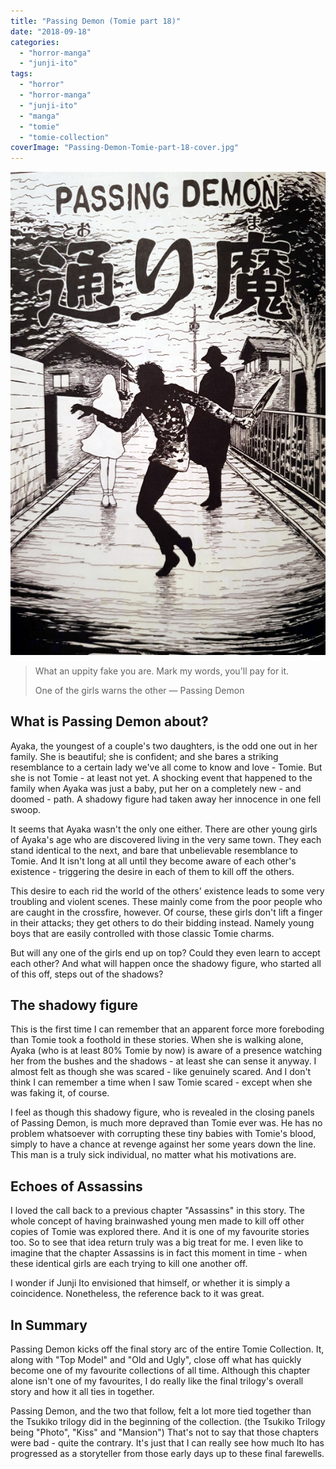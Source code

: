 ```yaml
---
title: "Passing Demon (Tomie part 18)"
date: "2018-09-18"
categories: 
  - "horror-manga"
  - "junji-ito"
tags: 
  - "horror"
  - "horror-manga"
  - "junji-ito"
  - "manga"
  - "tomie"
  - "tomie-collection"
coverImage: "Passing-Demon-Tomie-part-18-cover.jpg"
---
```


[![](images/Passing-Demon-Tomie-part-18-cover.jpg)](https://davidpeach.co.uk/wp-content/uploads/2023/05/Passing-Demon-Tomie-part-18-cover.jpg)

> What an uppity fake you are. Mark my words, you'll pay for it.
> 
> One of the girls warns the other — Passing Demon

## What is Passing Demon about?

Ayaka, the youngest of a couple's two daughters, is the odd one out in her family. She is beautiful; she is confident; and she bares a striking resemblance to a certain lady we've all come to know and love - Tomie. But she is not Tomie - at least not yet. A shocking event that happened to the family when Ayaka was just a baby, put her on a completely new - and doomed - path. A shadowy figure had taken away her innocence in one fell swoop.

It seems that Ayaka wasn't the only one either. There are other young girls of Ayaka's age who are discovered living in the very same town. They each stand identical to the next, and bare that unbelievable resemblance to Tomie. And It isn't long at all until they become aware of each other's existence - triggering the desire in each of them to kill off the others.

This desire to each rid the world of the others' existence leads to some very troubling and violent scenes. These mainly come from the poor people who are caught in the crossfire, however. Of course, these girls don't lift a finger in their attacks; they get others to do their bidding instead. Namely young boys that are easily controlled with those classic Tomie charms.

But will any one of the girls end up on top? Could they even learn to accept each other? And what will happen once the shadowy figure, who started all of this off, steps out of the shadows?

## The shadowy figure

This is the first time I can remember that an apparent force more foreboding than Tomie took a foothold in these stories. When she is walking alone, Ayaka (who is at least 80% Tomie by now) is aware of a presence watching her from the bushes and the shadows - at least she can sense it anyway. I almost felt as though she was scared - like genuinely scared. And I don't think I can remember a time when I saw Tomie scared - except when she was faking it, of course.

I feel as though this shadowy figure, who is revealed in the closing panels of Passing Demon, is much more depraved than Tomie ever was. He has no problem whatsoever with corrupting these tiny babies with Tomie's blood, simply to have a chance at revenge against her some years down the line. This man is a truly sick individual, no matter what his motivations are.

## Echoes of Assassins

I loved the call back to a previous chapter "Assassins" in this story. The whole concept of having brainwashed young men made to kill off other copies of Tomie was explored there. And it is one of my favourite stories too. So to see that idea return truly was a big treat for me. I even like to imagine that the chapter Assassins is in fact this moment in time - when these identical girls are each trying to kill one another off.

I wonder if Junji Ito envisioned that himself, or whether it is simply a coincidence. Nonetheless, the reference back to it was great.

## In Summary

Passing Demon kicks off the final story arc of the entire Tomie Collection. It, along with "Top Model" and "Old and Ugly", close off what has quickly become one of my favourite collections of all time. Although this chapter alone isn't one of my favourites, I do really like the final trilogy's overall story and how it all ties in together.

Passing Demon, and the two that follow, felt a lot more tied together than the Tsukiko trilogy did in the beginning of the collection. (the Tsukiko Trilogy being "Photo", "Kiss" and "Mansion") That's not to say that those chapters were bad - quite the contrary. It's just that I can really see how much Ito has progressed as a storyteller from those early days up to these final farewells.

